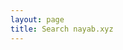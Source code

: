 ```yaml
---
layout: page
title: Search nayab.xyz
---
```

<script async src="https://cse.google.com/cse.js?cx=007389868970006413148:xnadrkhhd7y"></script>
<div class="gcse-search"></div>
